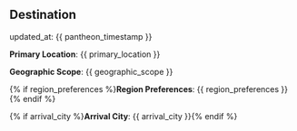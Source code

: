 ## Destination

updated_at: {{ pantheon_timestamp }}

**Primary Location**: {{ primary_location }}

**Geographic Scope**: {{ geographic_scope }}

{% if region_preferences %}**Region Preferences**: {{ region_preferences }}{% endif %}

{% if arrival_city %}**Arrival City**: {{ arrival_city }}{% endif %}